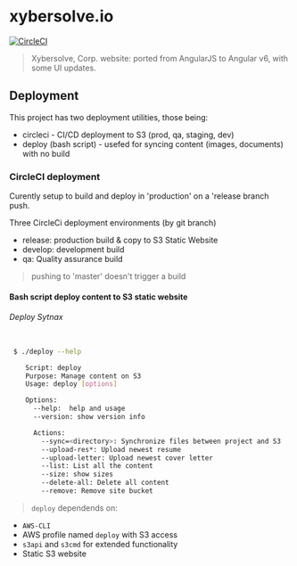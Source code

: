 # xybersolve.io

[![CircleCI](https://circleci.com/gh/xybersolve/xs-node-build-minimal/tree/master.svg?style=svg)](https://circleci.com/gh/xybersolve/xs-node-build-minimal/tree/master)

> Xybersolve, Corp. website: ported from AngularJS to Angular v6, with some UI updates.

## Deployment
This project has two deployment utilities, those being:
* circleci - CI/CD deployment to S3 (prod, qa, staging, dev)
* deploy (bash script) - usefed for syncing content (images, documents) with no build

### CircleCI deployment
Curently setup to build and deploy in 'production' on a 'release branch push.

Three CircleCi deployment environments (by git branch)
* release: production build & copy to S3 Static Website 
* develop: development build
* qa: Quality assurance build

> pushing to 'master' doesn't trigger a build

#### Bash script deploy content to S3 static website
###### Deploy Sytnax

```sh

 $ ./deploy --help

    Script: deploy
    Purpose: Manage content on S3
    Usage: deploy [options]

    Options:
      --help:  help and usage
      --version: show version info

      Actions:
        --sync=<directory>: Synchronize files between project and S3
        --upload-res*: Upload newest resume
        --upload-letter: Upload newest cover letter
        --list: List all the content
        --size: show sizes
        --delete-all: Delete all content
        --remove: Remove site bucket
```

> `deploy` dependends on:

* `AWS-CLI`
* AWS profile named `deploy` with S3 access
* `s3api` and `s3cmd` for extended functionality
* Static S3 website
